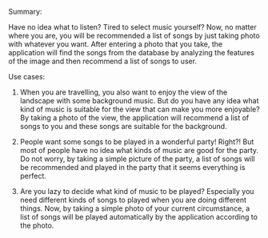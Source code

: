 Summary:

Have no idea what to listen? Tired to select music yourself?
Now, no matter where you are, you will be recommended a list of songs by just taking photo with whatever you want. After entering a photo that you take, the application will find the songs from the database by analyzing the features of the image and then recommend a list of songs to user.


Use cases: 
1.	When you are travelling, you also want to enjoy the view of the landscape with some background music. But do you have any idea what kind of music is suitable for the view that can make you more enjoyable? By taking a photo of the view, the application will recommend a list of songs to you and these songs are suitable for the background.

2.	People want some songs to be played in a wonderful party! Right?! But most of people have no idea what kinds of music are good for the party. Do not worry, by taking a simple picture of the party, a list of songs will be recommended and played in the party that it seems everything is perfect.

3.	Are you lazy to decide what kind of music to be played? Especially you need different kinds of songs to played when you are doing different things. Now, by taking a simple photo of your current circumstance, a list of songs will be played automatically by the application according to the photo.

